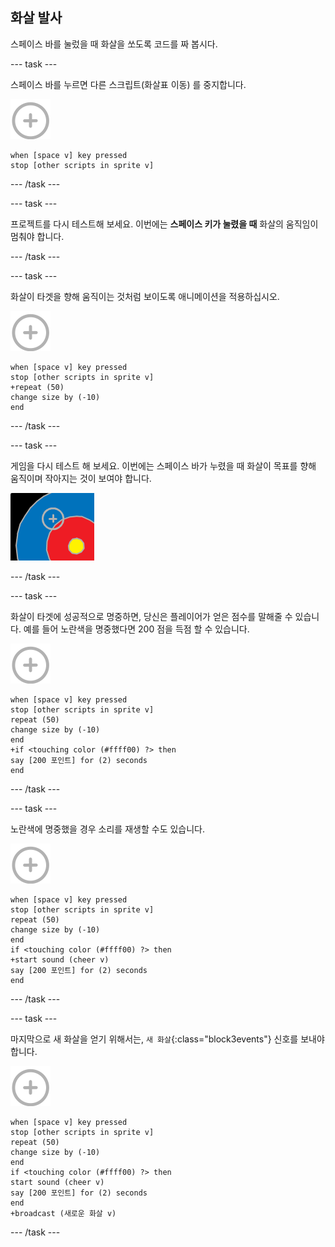 ## 화살 발사

스페이스 바를 눌렀을 때 화살을 쏘도록 코드를 짜 봅시다.

--- task ---

스페이스 바를 누르면 다른 스크립트(화살표 이동) 를 중지합니다.

![타겟 스프라이트](images/target-sprite.png)

```blocks3
when [space v] key pressed
stop [other scripts in sprite v]
```

--- /task ---

--- task ---

프로젝트를 다시 테스트해 보세요. 이번에는 **스페이스 키가 눌렸을 때** 화살의 움직임이 멈춰야 합니다.

--- /task ---

--- task ---

화살이 타겟을 향해 움직이는 것처럼 보이도록 애니메이션을 적용하십시오.

![타겟 스프라이트](images/target-sprite.png)

```blocks3
when [space v] key pressed
stop [other scripts in sprite v]
+repeat (50)
change size by (-10)
end
```

--- /task ---

--- task ---

게임을 다시 테스트 해 보세요. 이번에는 스페이스 바가 누렸을 때 화살이 목표를 향해 움직이며 작아지는 것이 보여야 합니다.

![조준점이 겨냥된 타겟](images/archery-animate-test.png)

--- /task ---

--- task ---

화살이 타겟에 성공적으로 명중하면, 당신은 플레이어가 얻은 점수를 말해줄 수 있습니다. 예를 들어 노란색을 명중했다면 200 점을 득점 할 수 있습니다.

![타겟 스프라이트](images/target-sprite.png)

```blocks3
when [space v] key pressed
stop [other scripts in sprite v]
repeat (50)
change size by (-10)
end
+if <touching color (#ffff00) ?> then
say [200 포인트] for (2) seconds
end
```

--- /task ---

--- task ---

노란색에 명중했을 경우 소리를 재생할 수도 있습니다.

![타겟 스프라이트](images/target-sprite.png)

```blocks3
when [space v] key pressed
stop [other scripts in sprite v]
repeat (50)
change size by (-10)
end
if <touching color (#ffff00) ?> then
+start sound (cheer v)
say [200 포인트] for (2) seconds
end
```

--- /task ---

--- task ---

마지막으로 새 화살을 얻기 위해서는, `새 화살`{:class="block3events"} 신호를 보내야 합니다.

![타겟 스프라이트](images/target-sprite.png)

```blocks3
when [space v] key pressed
stop [other scripts in sprite v]
repeat (50)
change size by (-10)
end
if <touching color (#ffff00) ?> then
start sound (cheer v)
say [200 포인트] for (2) seconds
end
+broadcast (새로운 화살 v)
```

--- /task ---